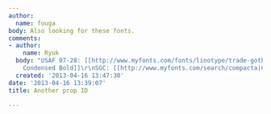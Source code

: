```yaml
---
author:
  name: fouga
body: Also looking for these fonts.
comments:
- author:
    name: Ryuk
  body: "USAF 07-28: [[http://www.myfonts.com/fonts/linotype/trade-gothic|Trade Gothic
    Condensed Bold]]\r\nSGC: [[http://www.myfonts.com/search/compacta|Compacta]]"
  created: '2013-04-16 13:47:30'
date: '2013-04-16 13:39:07'
title: Another prop ID

---
```

